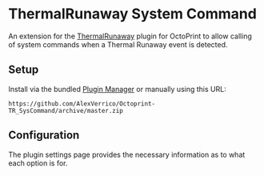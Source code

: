 # ThermalRunaway System Command

An extension for the [ThermalRunaway](https://github.com/AlexVerrico/Octoprint-ThermalRunaway) plugin for OctoPrint to allow calling of system commands when a Thermal Runaway event is detected.

## Setup

Install via the bundled [Plugin Manager](https://docs.octoprint.org/en/master/bundledplugins/pluginmanager.html)
or manually using this URL:

    https://github.com/AlexVerrico/Octoprint-TR_SysCommand/archive/master.zip


## Configuration

The plugin settings page provides the necessary information as to what each option is for.
